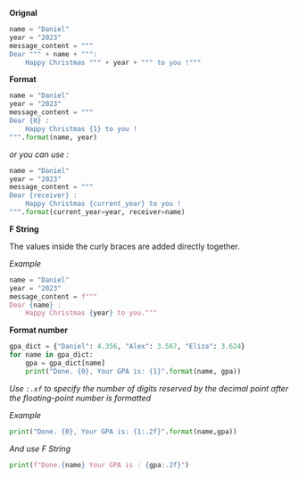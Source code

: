 **Orignal**

```python
name = "Daniel"
year = "2023"
message_content = """
Dear """ + name + """:
    Happy Christmas """ + year + """ to you !"""
```

**Format**

```python
name = "Daniel"
year = "2023"
message_content = """
Dear {0} :
    Happy Christmas {1} to you !
""".format(name, year)
```

*or you can use :*

```python
name = "Daniel"
year = "2023"
message_content = """
Dear {receiver} :
    Happy Christmas {current_year} to you !
""".format(current_year=year, receiver=name)
```

**F String**

The values inside the curly braces are added directly together.

*Example*

```python
name = "Daniel"
year = "2023"
message_content = f"""
Dear {name} :
    Happy Christmas {year} to you."""
```

**Format number**

```python
gpa_dict = {"Daniel": 4.356, "Alex": 3.567, "Eliza": 3.624}
for name in gpa_dict:
    gpa = gpa_dict[name]
    print("Done. {0}, Your GPA is: {1}".format(name, gpa))
```

*Use `:.xf` to specify the number of digits reserved by the decimal point after the floating-point number is formatted*

*Example*

```python
print("Done. {0}, Your GPA is: {1:.2f}".format(name,gpa))
```

*And use F String*

```python
print(f"Done.{name} Your GPA is : {gpa:.2f}")
```

